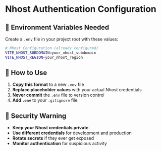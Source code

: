 # Nhost Authentication Configuration

## 🔑 Environment Variables Needed

Create a `.env` file in your project root with these values:

```bash
# Nhost Configuration (already configured)
VITE_NHOST_SUBDOMAIN=your_nhost_subdomain
VITE_NHOST_REGION=your_nhost_region
```

## 📝 How to Use

1. **Copy this format** to a new `.env` file
2. **Replace placeholder values** with your actual Nhost credentials
3. **Never commit** the `.env` file to version control
4. **Add `.env`** to your `.gitignore` file

## 🚨 Security Warning

- **Keep your Nhost credentials private**
- **Use different credentials** for development and production
- **Rotate secrets** if they ever get exposed
- **Monitor authentication** for suspicious activity
